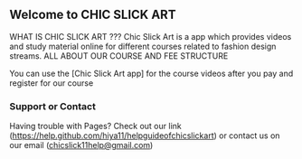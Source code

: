 ## Welcome to CHIC SLICK ART

WHAT IS CHIC SLICK ART ???
Chic Slick Art is a app which provides videos and study material online for different courses related to fashion design streams.
ALL ABOUT OUR COURSE AND FEE STRUCTURE 









































You can use the [Chic Slick Art app] for the course videos after you pay and register for our course 
### Support or Contact

Having trouble with Pages? Check out our link (https://help.github.com/hiya11/helpguideofchicslickart) or contact us on our email (chicslick11help@gmail.com)
